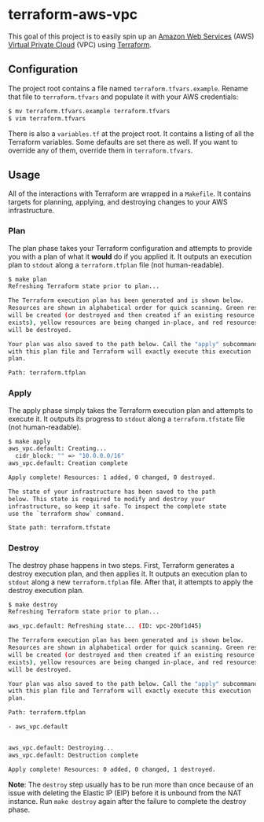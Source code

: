 # terraform-aws-vpc

This goal of this project is to easily spin up an [Amazon Web Services](http://aws.amazon.com/) (AWS) [Virtual Private Cloud](http://aws.amazon.com/vpc/) (VPC) using [Terraform](http://terraform.io).

## Configuration

The project root contains a file named `terraform.tfvars.example`. Rename that file to `terraform.tfvars` and populate it with your AWS credentials:

```bash
$ mv terraform.tfvars.example terraform.tfvars
$ vim terraform.tfvars
```

There is also a `variables.tf` at the project root. It contains a listing of all the Terraform variables. Some defaults are set there as well. If you want to override any of them, override them in `terraform.tfvars`.

## Usage

All of the interactions with Terraform are wrapped in a `Makefile`. It contains targets for planning, applying, and destroying changes to your AWS infrastructure.

### Plan

The plan phase takes your Terraform configuration and attempts to provide you with a plan of what it **would** do if you applied it. It outputs an execution plan to `stdout` along a `terraform.tfplan` file (not human-readable).

```bash
$ make plan
Refreshing Terraform state prior to plan...

The Terraform execution plan has been generated and is shown below.
Resources are shown in alphabetical order for quick scanning. Green resources
will be created (or destroyed and then created if an existing resource
exists), yellow resources are being changed in-place, and red resources
will be destroyed.

Your plan was also saved to the path below. Call the "apply" subcommand
with this plan file and Terraform will exactly execute this execution
plan.

Path: terraform.tfplan
```

### Apply

The apply phase simply takes the Terraform execution plan and attempts to execute it. It outputs its progress to `stdout` along a `terraform.tfstate` file (not human-readable).

```bash
$ make apply
aws_vpc.default: Creating...
  cidr_block: "" => "10.0.0.0/16"
aws_vpc.default: Creation complete

Apply complete! Resources: 1 added, 0 changed, 0 destroyed.

The state of your infrastructure has been saved to the path
below. This state is required to modify and destroy your
infrastructure, so keep it safe. To inspect the complete state
use the `terraform show` command.

State path: terraform.tfstate
```

### Destroy

The destroy phase happens in two steps. First, Terraform generates a destroy execution plan, and then applies it. It outputs an execution plan to `stdout` along a new `terraform.tfplan` file. After that, it attempts to apply the destroy execution plan.

```bash
$ make destroy
Refreshing Terraform state prior to plan...

aws_vpc.default: Refreshing state... (ID: vpc-20bf1d45)

The Terraform execution plan has been generated and is shown below.
Resources are shown in alphabetical order for quick scanning. Green resources
will be created (or destroyed and then created if an existing resource
exists), yellow resources are being changed in-place, and red resources
will be destroyed.

Your plan was also saved to the path below. Call the "apply" subcommand
with this plan file and Terraform will exactly execute this execution
plan.

Path: terraform.tfplan

- aws_vpc.default


aws_vpc.default: Destroying...
aws_vpc.default: Destruction complete

Apply complete! Resources: 0 added, 0 changed, 1 destroyed.
```

**Note**: The `destroy` step usually has to be run more than once because of an issue with deleting the Elastic IP (EIP) before it is unbound from the NAT instance. Run `make destroy` again after the failure to complete the destroy phase.
